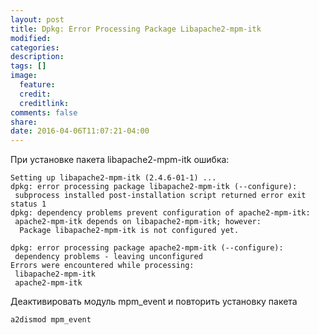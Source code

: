 ```yaml
---
layout: post
title: Dpkg: Error Processing Package Libapache2-mpm-itk
modified:
categories:
description:
tags: []
image:
  feature:
  credit:
  creditlink:
comments: false
share:
date: 2016-04-06T11:07:21-04:00
---
```


При установке пакета libapache2-mpm-itk ошибка:

```
Setting up libapache2-mpm-itk (2.4.6-01-1) ...
dpkg: error processing package libapache2-mpm-itk (--configure):
 subprocess installed post-installation script returned error exit status 1
dpkg: dependency problems prevent configuration of apache2-mpm-itk:
 apache2-mpm-itk depends on libapache2-mpm-itk; however:
  Package libapache2-mpm-itk is not configured yet.

dpkg: error processing package apache2-mpm-itk (--configure):
 dependency problems - leaving unconfigured
Errors were encountered while processing:
 libapache2-mpm-itk
 apache2-mpm-itk
```

Деактивировать модуль mpm_event и повторить установку пакета

```
a2dismod mpm_event
```
